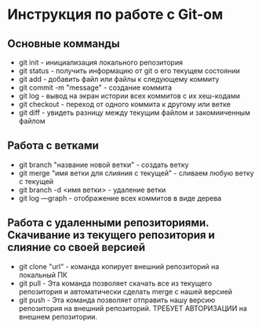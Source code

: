 # Инструкция по работе с Git-ом
## Основные комманды
* git init - инициализация локального репозитория
* git status - получить информацию от git о его текущем состоянии
* git add - добавить файл или файлы к следующему коммиту
* git commit -m "message" - создание коммита
* git log - вывод на экран истории всех коммитов с их хеш-кодами
* git checkout - переход от одного коммита к другому или ветке
* git diff - увидеть разницу между текущим файлом и закомииченным файлом

## Работа с ветками
* git branch "название новой ветки" - создать ветку
* git merge "имя ветки для слияния с текущей" - сливаем любую ветку с текущей
* git branch -d <имя ветки> - удаление ветки
* git log —graph - отображение всех коммитов в виде дерева

## Работа с удаленными репозиториями. Скачивание из текущего репозитория и слияние со своей версией
* git clone "url" - команда копирует внешний репозиторий на локальный ПК
* git pull - Эта команда позволяет скачать все из текущего репозитория и автоматически сделать merge с нашей версией
* git push -   Эта команда позволяет отправить нашу версию репозитория на внешний репозиторий. ТРЕБУЕТ АВТОРИЗАЦИИ на внешнем репозитории.